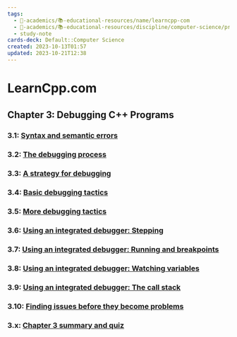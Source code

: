 ```yaml
---
tags:
  - 🔴-academics/📚-educational-resources/name/learncpp-com
  - 🔴-academics/📚-educational-resources/discipline/computer-science/programming-language/cpp
  - study-note
cards-deck: Default::Computer Science
created: 2023-10-13T01:57
updated: 2023-10-21T12:38
---
```


# LearnCpp.com

## Chapter 3꞉ Debugging C++ Programs

### 3.1: [Syntax and semantic errors](https://www.learncpp.com/cpp-tutorial/syntax-and-semantic-errors/)

### 3.2: [The debugging process](https://www.learncpp.com/cpp-tutorial/the-debugging-process/)

### 3.3: [A strategy for debugging](https://www.learncpp.com/cpp-tutorial/a-strategy-for-debugging/)

### 3.4: [Basic debugging tactics](https://www.learncpp.com/cpp-tutorial/basic-debugging-tactics/)

### 3.5: [More debugging tactics](https://www.learncpp.com/cpp-tutorial/more-debugging-tactics/)

### 3.6: [Using an integrated debugger: Stepping](https://www.learncpp.com/cpp-tutorial/using-an-integrated-debugger-stepping/)

### 3.7: [Using an integrated debugger: Running and breakpoints](https://www.learncpp.com/cpp-tutorial/using-an-integrated-debugger-running-and-breakpoints/)

### 3.8: [Using an integrated debugger: Watching variables](https://www.learncpp.com/cpp-tutorial/using-an-integrated-debugger-watching-variables/)

### 3.9: [Using an integrated debugger: The call stack](https://www.learncpp.com/cpp-tutorial/using-an-integrated-debugger-the-call-stack/)

### 3.10: [Finding issues before they become problems](https://www.learncpp.com/cpp-tutorial/finding-issues-before-they-become-problems/)

### 3.x: [Chapter 3 summary and quiz](https://www.learncpp.com/cpp-tutorial/chapter-3-summary-and-quiz/)
